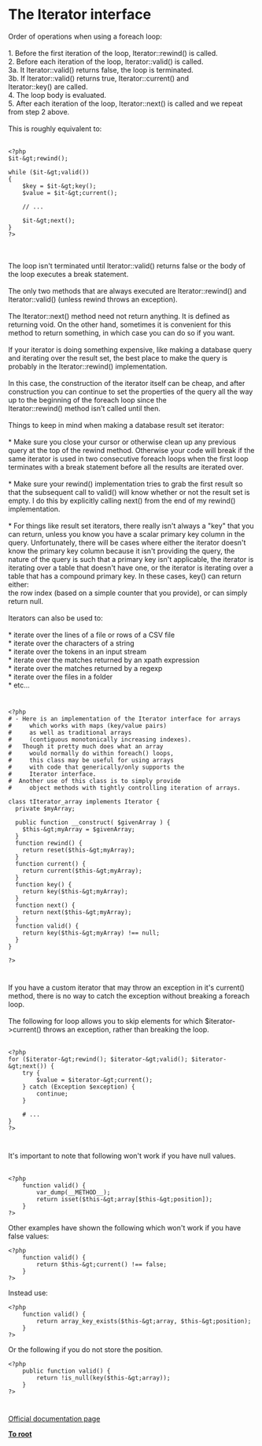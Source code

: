 # The Iterator interface



Order of operations when using a foreach loop:<br><br>1. Before the first iteration of the loop, Iterator::rewind() is called.<br>2. Before each iteration of the loop, Iterator::valid() is called.<br>3a. It Iterator::valid() returns false, the loop is terminated.<br>3b. If Iterator::valid() returns true, Iterator::current() and<br>Iterator::key() are called.<br>4. The loop body is evaluated.<br>5. After each iteration of the loop, Iterator::next() is called and we repeat from step 2 above.<br><br>This is roughly equivalent to:<br><br>

```
<?php
$it-&gt;rewind();

while ($it-&gt;valid())
{
    $key = $it-&gt;key();
    $value = $it-&gt;current();

    // ...

    $it-&gt;next();
}
?>
```
<br><br>The loop isn&apos;t terminated until Iterator::valid() returns false or the body of the loop executes a break statement.<br><br>The only two methods that are always executed are Iterator::rewind() and Iterator::valid() (unless rewind throws an exception).<br><br>The Iterator::next() method need not return anything. It is defined as returning void. On the other hand, sometimes it is convenient for this method to return something, in which case you can do so if you want.<br><br>If your iterator is doing something expensive, like making a database query and iterating over the result set, the best place to make the query is probably in the Iterator::rewind() implementation.<br><br>In this case, the construction of the iterator itself can be cheap, and after construction you can continue to set the properties of the query all the way up to the beginning of the foreach loop since the<br>Iterator::rewind() method isn&apos;t called until then.<br><br>Things to keep in mind when making a database result set iterator:<br><br>* Make sure you close your cursor or otherwise clean up any previous query at the top of the rewind method. Otherwise your code will break if the same iterator is used in two consecutive foreach loops when the first loop terminates with a break statement before all the results are iterated over.<br><br>* Make sure your rewind() implementation tries to grab the first result so that the subsequent call to valid() will know whether or not the result set is empty. I do this by explicitly calling next() from the end of my rewind() implementation.<br><br>* For things like result set iterators, there really isn&apos;t always a "key" that you can return, unless you know you have a scalar primary key column in the query. Unfortunately, there will be cases where either the iterator doesn&apos;t know the primary key column because it isn&apos;t providing the query, the nature of the query is such that a primary key isn&apos;t applicable, the iterator is iterating over a table that doesn&apos;t have one, or the iterator is iterating over a table that has a compound primary key. In these cases, key() can return either:<br>the row index (based on a simple counter that you provide), or can simply return null.<br><br>Iterators can also be used to:<br><br>* iterate over the lines of a file or rows of a CSV file<br>* iterate over the characters of a string<br>* iterate over the tokens in an input stream<br>* iterate over the matches returned by an xpath expression<br>* iterate over the matches returned by a regexp<br>* iterate over the files in a folder<br>* etc...  

#



```
<?php
# - Here is an implementation of the Iterator interface for arrays
#     which works with maps (key/value pairs)
#     as well as traditional arrays
#     (contiguous monotonically increasing indexes).
#   Though it pretty much does what an array
#     would normally do within foreach() loops,
#     this class may be useful for using arrays
#     with code that generically/only supports the
#     Iterator interface.
#  Another use of this class is to simply provide
#     object methods with tightly controlling iteration of arrays.

class tIterator_array implements Iterator {
  private $myArray;

  public function __construct( $givenArray ) {
    $this-&gt;myArray = $givenArray;
  }
  function rewind() {
    return reset($this-&gt;myArray);
  }
  function current() {
    return current($this-&gt;myArray);
  }
  function key() {
    return key($this-&gt;myArray);
  }
  function next() {
    return next($this-&gt;myArray);
  }
  function valid() {
    return key($this-&gt;myArray) !== null;
  }
}

?>
```
  

#

If you have a custom iterator that may throw an exception in it&apos;s current() method, there is no way to catch the exception without breaking a foreach loop.<br><br>The following for loop allows you to skip elements for which $iterator-&gt;current() throws an exception, rather than breaking the loop.<br><br>

```
<?php
for ($iterator-&gt;rewind(); $iterator-&gt;valid(); $iterator-&gt;next()) {
    try {
        $value = $iterator-&gt;current();
    } catch (Exception $exception) {
        continue;
    }

    # ...
}
?>
```
  

#

It&apos;s important to note that following won&apos;t work if you have null values.<br><br>

```
<?php
    function valid() {
        var_dump(__METHOD__);
        return isset($this-&gt;array[$this-&gt;position]);
    }
?>
```


Other examples have shown the following which won&apos;t work if you have false values:



```
<?php
    function valid() {
        return $this-&gt;current() !== false;
    }
?>
```


Instead use:



```
<?php
    function valid() {
        return array_key_exists($this-&gt;array, $this-&gt;position);
    }
?>
```


Or the following if you do not store the position.



```
<?php
    public function valid() {
        return !is_null(key($this-&gt;array));
    }
?>
```
  

#

[Official documentation page](https://www.php.net/manual/en/class.iterator.php)

**[To root](/README.md)**